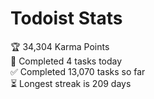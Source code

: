 
# Todoist Stats

<!-- TODO-IST:START -->
🏆  34,304 Karma Points           
🌸  Completed 4 tasks today           
✅  Completed 13,070 tasks so far           
⏳  Longest streak is 209 days
<!-- TODO-IST:END -->
